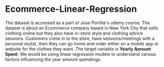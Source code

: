 # Ecommerce-Linear-Regression

The dataset is accessed as a part of Jose Portilla's udemy course. The dataset is about an Ecommerce company based in New York City that sells clothing online but they also have in-store style and clothing advice sessions. Customers come in to the store, have sessions/meetings with a personal stylist, then they can go home and order either on a mobile app or website for the clothes they want. The target variable is **Yearly Amount Spent**. We would be using linear regression models to understand various factors influencing the year amount spendings.
